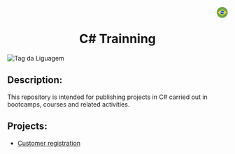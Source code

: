 <a href="https://github.com/rafaelrvital/CSharp-Trainning/blob/main/README_PT-BR.md"><img src="https://github.com/rafaelrvital/rafaelrvital/blob/main/assets/flags/br.png" width="25" align="right" title="Mudar para português"></a>

<br>

<div align=center>

# C# Trainning

</div>

![Tag da Liguagem](https://img.shields.io/badge/Visual%20Studio-CSharp-orange)

## Description:

This repository is intended for publishing projects in C# carried out in bootcamps, courses and related activities.

## Projects:

- <a href="https://github.com/rafaelrvital/CSharp-Trainning/tree/main/CadastroUsuario">Customer registration</a>